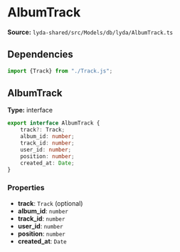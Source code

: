 # AlbumTrack

**Source:** `lyda-shared/src/Models/db/lyda/AlbumTrack.ts`

## Dependencies

```typescript
import {Track} from "./Track.js";
```

## AlbumTrack

**Type:** interface

```typescript
export interface AlbumTrack {
    track?: Track;
    album_id: number;
    track_id: number;
    user_id: number;
    position: number;
    created_at: Date;
}
```

### Properties

- **track**: `T​r​a​c​k` (optional)
- **album_id**: `number`
- **track_id**: `number`
- **user_id**: `number`
- **position**: `number`
- **created_at**: `D​a​t​e`

